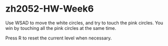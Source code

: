 # zh2052-HW-Week6

Use WSAD to move the white circles, and try to touch the pink circles.
You win by touching all the pink circles at the same time.

Press R to reset the current level when necessary. 
